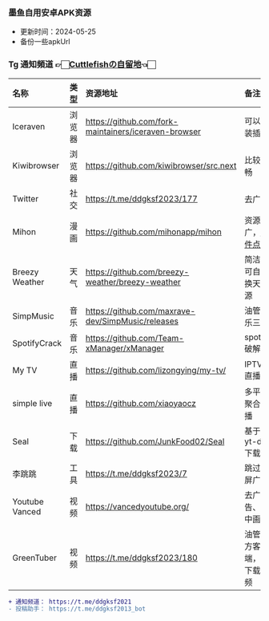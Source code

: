 ### 墨鱼自用安卓APK资源
* 更新时间：2024-05-25
* 备份一些apkUrl
  
### Tg 通知頻道 👉🏻[Cuttlefishの自留地](https://t.me/ddgksf2021)👈🏻  

| 名称 | 类型  | 资源地址 | 备注 |
| :----- | :----- | :----- | :----- |
| Iceraven      |  浏览器 | https://github.com/fork-maintainers/iceraven-browser | 可以安装插件 |
| Kiwibrowser   |  浏览器 | https://github.com/kiwibrowser/src.next              | 比较流畅 |
| Twitter       |  社交   | https://t.me/ddgksf2023/177                          | 去广告 |
| Mihon         |  漫画   | https://github.com/mihonapp/mihon                    | 资源广，[套件点我](https://raw.githubusercontent.com/keiyoushi/extensions/repo/index.min.json) |
|Breezy Weather |  天气   | https://github.com/breezy-weather/breezy-weather     | 简洁，可自主换天气源 |
|SimpMusic      |  音乐   | https://github.com/maxrave-dev/SimpMusic/releases    | 油管音乐三方 |
|SpotifyCrack   |  音乐   | https://github.com/Team-xManager/xManager            | spotify破解 |
|My TV          |  直播   | https://github.com/lizongying/my-tv/                 | IPTV直播 |
| simple live   |  直播    | https://github.com/xiaoyaocz                         | 多平台聚合直播   |
|Seal           |  下载   | https://github.com/JunkFood02/Seal                   | 基于yt-dlp下载器 |
|李跳跳         |  工具   | https://t.me/ddgksf2023/7                            | 跳过开屏广告 |
|Youtube Vanced | 视频    | https://vancedyoutube.org/                           | 去广告、画中画 |
|GreenTuber     | 视频    | https://t.me/ddgksf2023/180                          | 油管三方客户端，可下载视频 |


```diff
+ 通知频道： https://t.me/ddgksf2021
- 投稿助手： https://t.me/ddgksf2013_bot
```
